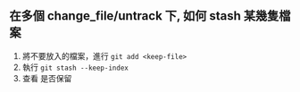 ## 在多個 change_file/untrack 下, 如何 stash 某幾隻檔案

1. 將不要放入的檔案，進行 `git add <keep-file>`
2. 執行 `git stash --keep-index`
3. 查看 <keep-file> 是否保留